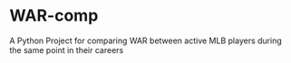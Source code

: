# WAR-comp
A Python Project for comparing WAR between active MLB players during the same point in their careers
